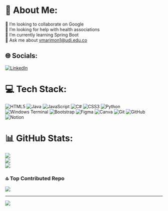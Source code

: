 # 💫 About Me:
👯 I’m looking to collaborate on Google<br>🤝 I’m looking for help with health associations<br>🌱 I’m currently learning Spring Boot<br>💬 Ask me about vmarimon1@udi.edu.co


## 🌐 Socials:
[![LinkedIn](https://img.shields.io/badge/LinkedIn-%230077B5.svg?logo=linkedin&logoColor=white)](https://linkedin.com/in/https://co.linkedin.com/in/victor-marimon?utm_source=share&utm_medium=member_mweb&utm_campaign=share_via&utm_content=profile) 

# 💻 Tech Stack:
![HTML5](https://img.shields.io/badge/html5-%23E34F26.svg?style=for-the-badge&logo=html5&logoColor=white) ![Java](https://img.shields.io/badge/java-%23ED8B00.svg?style=for-the-badge&logo=openjdk&logoColor=white) ![JavaScript](https://img.shields.io/badge/javascript-%23323330.svg?style=for-the-badge&logo=javascript&logoColor=%23F7DF1E) ![C#](https://img.shields.io/badge/c%23-%23239120.svg?style=for-the-badge&logo=csharp&logoColor=white) ![CSS3](https://img.shields.io/badge/css3-%231572B6.svg?style=for-the-badge&logo=css3&logoColor=white) ![Python](https://img.shields.io/badge/python-3670A0?style=for-the-badge&logo=python&logoColor=ffdd54) ![Windows Terminal](https://img.shields.io/badge/Windows%20Terminal-%234D4D4D.svg?style=for-the-badge&logo=windows-terminal&logoColor=white) ![Bootstrap](https://img.shields.io/badge/bootstrap-%238511FA.svg?style=for-the-badge&logo=bootstrap&logoColor=white) ![Figma](https://img.shields.io/badge/figma-%23F24E1E.svg?style=for-the-badge&logo=figma&logoColor=white) ![Canva](https://img.shields.io/badge/Canva-%2300C4CC.svg?style=for-the-badge&logo=Canva&logoColor=white) ![Git](https://img.shields.io/badge/git-%23F05033.svg?style=for-the-badge&logo=git&logoColor=white) ![GitHub](https://img.shields.io/badge/github-%23121011.svg?style=for-the-badge&logo=github&logoColor=white) ![Notion](https://img.shields.io/badge/Notion-%23000000.svg?style=for-the-badge&logo=notion&logoColor=white)
# 📊 GitHub Stats:
![](https://github-readme-stats.vercel.app/api?username=VictorMarimon&theme=dark&hide_border=false&include_all_commits=true&count_private=false)<br/>
![](https://github-readme-streak-stats.herokuapp.com/?user=VictorMarimon&theme=dark&hide_border=false)<br/>
![](https://github-readme-stats.vercel.app/api/top-langs/?username=VictorMarimon&theme=dark&hide_border=false&include_all_commits=true&count_private=false&layout=compact)

### 🔝 Top Contributed Repo
![](https://github-contributor-stats.vercel.app/api?username=VictorMarimon&limit=5&theme=dark&combine_all_yearly_contributions=true)

---
[![](https://visitcount.itsvg.in/api?id=VictorMarimon&icon=7&color=0)](https://visitcount.itsvg.in)

<!-- Proudly created with GPRM ( https://gprm.itsvg.in ) -->

